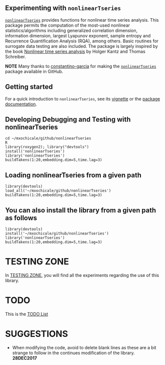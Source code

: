 ## Experimenting with `nonlinearTseries`

[`nonlinearTseries`](https://github.com/constantino-garcia/nonlinearTseries)
provides functions for nonlinear time series analysis. This package permits the
computation of the most-used nonlinear statistics/algorithms including
generalized correlation dimension, information dimension, largest Lyapunov
exponent, sample entropy and Recurrence Quantification Analysis (RQA),
among others. Basic routines for surrogate data testing are also included.
The package is largely inspired by the book [Nonlinear time series analysis](https://www.amazon.com/Nonlinear-Time-Analysis-Holger-Kantz/dp/0521529026)
by Holger Kantz and Thomas Schreiber.

**NOTE** Many thanks to [constantino-garcia](https://github.com/constantino-garcia/)
for making the [`nonlinearTseries`](https://github.com/constantino-garcia/nonlinearTseries)
package available in GitHub.


## Getting started
For a quick introduction to `nonlinearTseries`, see its
[vignette](https://cran.r-project.org/web/packages/nonlinearTseries/vignettes/nonlinearTseries_quickstart.html) or the [package documentation](https://cran.r-project.org/web/packages/nonlinearTseries/nonlinearTseries.pdf).


## Developing Debugging and Testing with nonlinearTseries

```
cd ~/mxochicale/github/nonlinearTseries
R
library(roxygen2); library("devtools")
install('nonlinearTseries')
library('nonlinearTseries')
buildTakens(1:20,embedding.dim=5,time.lag=3)
```


## Loading nonlinearTseries from a given path

```
library(devtools)
load_all('~/mxochicale/github/nonlinearTseries')
buildTakens(1:20,embedding.dim=5,time.lag=3)
```

## You can also install the library from a given path as follows
```
library(devtools)
install('~/mxochicale/github/nonlinearTseries')
library('nonlinearTseries')
buildTakens(1:20,embedding.dim=5,time.lag=3)
```

# TESTING ZONE
In [TESTING ZONE](https://github.com/mxochicale/nonlinearTseries/tree/master/tests/_testings),
you will find all the experiments regarding the use of this library.

# TODO
This is the [TODO List](https://github.com/mxochicale/nonlinearTseries/blob/master/TODO.md)

# SUGGESTIONS
* When modifying the code, avoid to delete blank lines as these are a bit strange
to follow in the continues modification of the library. __28DEC2017__
